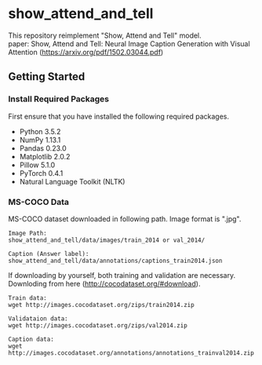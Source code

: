 # show_attend_and_tell

This repository reimplement "Show, Attend and Tell" model.  
paper: Show, Attend and Tell: Neural Image Caption Generation with Visual Attention  (https://arxiv.org/pdf/1502.03044.pdf)

## Getting Started

### Install Required Packages
First ensure that you have installed the following required packages.  
- Python 3.5.2
- NumPy 1.13.1
- Pandas 0.23.0
- Matplotlib 2.0.2
- Pillow 5.1.0
- PyTorch 0.4.1
- Natural Language Toolkit (NLTK)  


### MS-COCO Data
MS-COCO dataset downloaded in following path. Image format is ".jpg".
```
Image Path: 
show_attend_and_tell/data/images/train_2014 or val_2014/

Caption (Answer label):
show_attend_and_tell/data/annotations/captions_train2014.json
```

If downloading by yourself, both training and validation are necessary.  
Downloding from here (http://cocodataset.org/#download).
```
Train data:
wget http://images.cocodataset.org/zips/train2014.zip

Validataion data:
wget http://images.cocodataset.org/zips/val2014.zip

Caption data:
wget http://images.cocodataset.org/annotations/annotations_trainval2014.zip
```